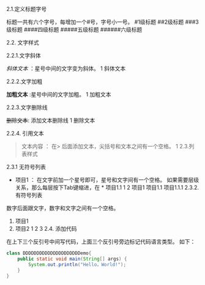 2.1.定义标题字号

标题一共有六个字号，每增加一个#号，字号小一号。
#1级标题
##2级标题
###3级标题
####四级标题
#####五级标题
######六级标题

2.2. 文字样式

2.2.1.文字斜体

*斜体文本*  ：星号中间的文字变为斜体。
1
斜体文本

2.2.2.文字加粗

**加粗文本** :星号中间的文字加粗。
1
加粗文本

2.2.3.文字删除线

~~删除文本~~: 添加文本删除线
1
删除文本

2.2.4. 引用文本

> 文本内容 ： 在> 后面添加文本，尖括号和文本之间有一个空格。
1
2.3.列表样式

2.3.1 无符号列表

* 项目1 ： 在文字前加一个星号即可，星号和文字间有一个空格。
  如果需要层级关系，那么每层按下Tab键缩进，在 * 项目1.1
  1
  2
  项目1
  项目1.1
  项目1.1.1
  2.3.2. 有符号列表

数字后面跟文字，数字和文字之间有一个空格。
1. 项目1
2. 项目2
   1
   2
   3
   2.4. 添加代码

在上下三个反引号中间写代码，上面三个反引号旁边标记代码语言类型。
如下：

```java
class DDDDDDDDDDDDDDDDDDDDDemo{
    public static void main(String[] args) {
        System.out.println("Hello，World!");
    }
}
```
